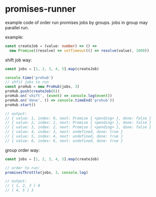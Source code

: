 # promises-runner

example code of order run promises jobs by groups. jobs in group may parallel run.

example:

```ts
const createJob = (value: number) => () =>
  new Promise((resolve) => setTimeout(() => resolve(value), 1000))
```

shift job way:

```ts
const jobs = [1, 2, 3, 4, 5].map(createJob)

console.time('prohub')
// shfit jobs to run
const proHub = new ProHub(jobs, 3)
proHub.push(createJob(6))
proHub.on('shift', (event) => console.log(event))
proHub.on('done', () => console.timeEnd('prohub'))
proHub.start()

// output:
// { value: 1, index: 0, next: Promise { <pending> }, done: false }
// { value: 2, index: 1, next: Promise { <pending> }, done: false }
// { value: 3, index: 2, next: Promise { <pending> }, done: false }
// { value: 4, index: 3, next: undefined, done: true }
// { value: 5, index: 4, next: undefined, done: true }
// { value: 6, index: 6, next: undefined, done: true }
```

group order way:

```ts
const jobs = [1, 2, 3, 4, 5].map(createJob)

// order to run:
promisesThrottle(jobs, 3, console.log)

// output:
// [ 1, 2, 3 ] 0
// [ 4, 5 ] 3
```
